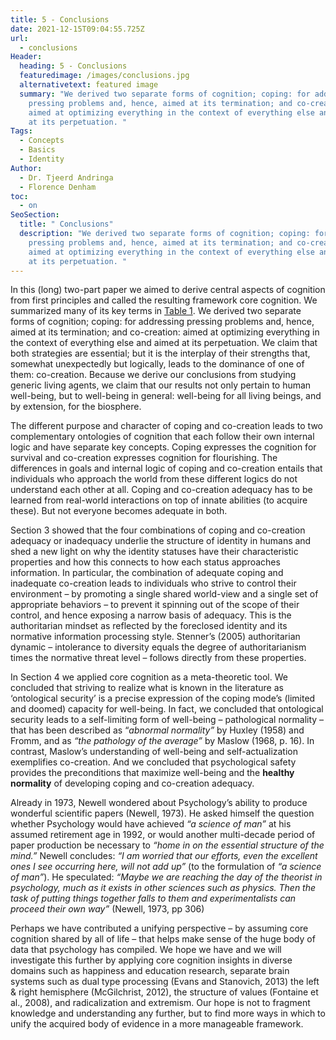 ```yaml
---
title: 5 - Conclusions
date: 2021-12-15T09:04:55.725Z
url:
  - conclusions
Header:
  heading: 5 - Conclusions
  featuredimage: /images/conclusions.jpg
  alternativetext: featured image
  summary: "We derived two separate forms of cognition; coping: for addressing
    pressing problems and, hence, aimed at its termination; and co-creation:
    aimed at optimizing everything in the context of everything else and aimed
    at its perpetuation. "
Tags:
  - Concepts
  - Basics
  - Identity
Author:
  - Dr. Tjeerd Andringa
  - Florence Denham
toc:
  - on
SeoSection:
  title: " Conclusions"
  description: "We derived two separate forms of cognition; coping: for addressing
    pressing problems and, hence, aimed at its termination; and co-creation:
    aimed at optimizing everything in the context of everything else and aimed
    at its perpetuation. "
---
```

In this (long) two-part paper we aimed to derive central aspects of cognition from first principles and called the resulting framework core cognition. We summarized many of its key terms in [Table 1](https://corecognition.com/basics/conclusions/CC-Key-Concepts). We derived two separate forms of cognition; coping: for addressing pressing problems and, hence, aimed at its termination; and co-creation: aimed at optimizing everything in the context of everything else and aimed at its perpetuation. We claim that both strategies are essential; but it is the interplay of their strengths that, somewhat unexpectedly but logically, leads to the dominance of one of them: co-creation. Because we derive our conclusions from studying generic living agents, we claim that our results not only pertain to human well-being, but to well-being in general: well-being for all living beings, and by extension, for the biosphere.

The different purpose and character of coping and co-creation leads to two complementary ontologies of cognition that each follow their own internal logic and have separate key concepts. Coping expresses the cognition for survival and co-creation expresses cognition for flourishing. The differences in goals and internal logic of coping and co-creation entails that individuals who approach the world from these different logics do not understand each other at all. Coping and co-creation adequacy has to be learned from real-world interactions on top of innate abilities (to acquire these). But not everyone becomes adequate in both.

Section 3 showed that the four combinations of coping and co-creation adequacy or inadequacy underlie the structure of identity in humans and shed a new light on why the identity statuses have their characteristic properties and how this connects to how each status approaches information. In particular, the combination of adequate coping and inadequate co-creation leads to individuals who strive to control their environment – by promoting a single shared world-view and a single set of appropriate behaviors – to prevent it spinning out of the scope of their control, and hence exposing a narrow basis of adequacy. This is the authoritarian mindset as reflected by the foreclosed identity and its normative information processing style. Stenner’s (2005) authoritarian dynamic – intolerance to diversity equals the degree of authoritarianism times the normative threat level – follows directly from these properties.

In Section 4 we applied core cognition as a meta-theoretic tool. We concluded that striving to realize what is known in the literature as ‘ontological security’ is a precise expression of the coping mode’s (limited and doomed) capacity for well-being. In fact, we concluded that ontological security leads to a self-limiting form of well-being – pathological normality – that has been described as “*abnormal normality”* by Huxley (1958) and Fromm, and as *“the pathology of the average”* by Maslow (1968, p. 16). In contrast, Maslow’s understanding of well-being and self-actualization exemplifies co-creation. And we concluded that psychological safety provides the preconditions that maximize well-being and the **healthy normality** of developing coping and co-creation adequacy.

Already in 1973, Newell wondered about Psychology’s ability to produce wonderful scientific papers (Newell, 1973). He asked himself the question whether Psychology would have achieved *“a science of man”* at his assumed retirement age in 1992, or would another multi-decade period of paper production be necessary to *“home in on the essential structure of the mind.”* Newell concludes: *“I am worried that our efforts, even the excellent ones I see occurring here, will not add up”* (to the formulation of *“a science of man”*). He speculated: *“Maybe we are reaching the day of the theorist in psychology, much as it exists in other sciences such as physics. Then the task of putting things together falls to them and experimentalists can proceed their own way”* (Newell, 1973, pp 306)

Perhaps we have contributed a unifying perspective – by assuming core cognition shared by all of life – that helps make sense of the huge body of data that psychology has compiled. We hope we have and we will investigate this further by applying core cognition insights in diverse domains such as happiness and education research, separate brain systems such as dual type processing (Evans and Stanovich, 2013) the left & right hemisphere (McGilchrist, 2012), the structure of values (Fontaine et al., 2008), and radicalization and extremism. Our hope is not to fragment knowledge and understanding any further, but to find more ways in which to unify the acquired body of evidence in a more manageable framework.
